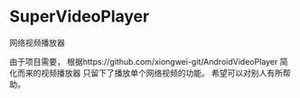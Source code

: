 # SuperVideoPlayer
网络视频播放器

由于项目需要，
根据https://github.com/xiongwei-git/AndroidVideoPlayer 简化而来的视频播放器
只留下了播放单个网络视频的功能。
希望可以对别人有所帮助。

